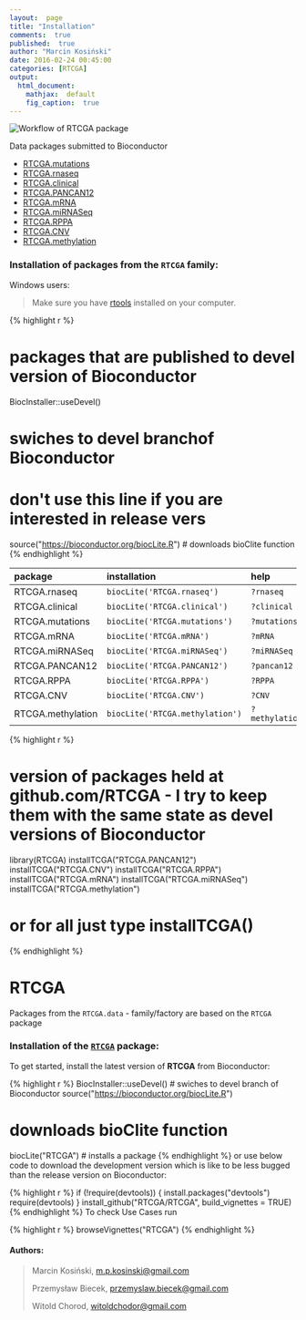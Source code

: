 ```yaml
---
layout:  page
title: "Installation"
comments:  true
published:  true
author: "Marcin Kosiński"
date: 2016-02-24 00:45:00
categories: [RTCGA]
output:
  html_document:
    mathjax:  default
    fig_caption:  true
---
```





![Workflow of RTCGA package](https://raw.githubusercontent.com/RTCGA/RTCGA/master/RTCGA_workflow_ver3.png)


Data packages submitted to Bioconductor

- [RTCGA.mutations](http://bioconductor.org/packages/3.2/data/experiment/html/RTCGA.mutations.html)
- [RTCGA.rnaseq](http://bioconductor.org/packages/3.2/data/experiment/html/RTCGA.rnaseq.html)
- [RTCGA.clinical](http://bioconductor.org/packages/3.2/data/experiment/html/RTCGA.clinical.html)
- [RTCGA.PANCAN12](http://bioconductor.org/packages/RTCGA.PANCAN12/)
- [RTCGA.mRNA](http://bioconductor.org/packages/RTCGA.mRNA/)
- [RTCGA.miRNASeq](http://bioconductor.org/packages/RTCGA.miRNASeq/)
- [RTCGA.RPPA](http://bioconductor.org/packages/RTCGA.RPPA/)
- [RTCGA.CNV](http://bioconductor.org/packages/RTCGA.CNV/)
- [RTCGA.methylation](http://bioconductor.org/packages/RTCGA.methylation/)


### Installation of packages from the `RTCGA` family: 

Windows users:
> Make sure you have [rtools](http://cran.r-project.org/bin/windows/Rtools/) installed on your computer.


{% highlight r %}
# packages that are published to devel version of Bioconductor
BiocInstaller::useDevel() 
# swiches to devel branchof Bioconductor 
# don't use this line if you are interested in release vers
source("https://bioconductor.org/biocLite.R") # downloads bioClite function
{% endhighlight %}

|package           |installation                    |help           |vignettes                              |
|:-----------------|:-------------------------------|:--------------|:--------------------------------------|
|RTCGA.rnaseq      |`biocLite('RTCGA.rnaseq')`      |`?rnaseq`      |`browseVignettes('RTCGA.rnaseq')`      |
|RTCGA.clinical    |`biocLite('RTCGA.clinical')`    |`?clinical`    |`browseVignettes('RTCGA.clinical')`    |
|RTCGA.mutations   |`biocLite('RTCGA.mutations')`   |`?mutations`   |`browseVignettes('RTCGA.mutations')`   |
|RTCGA.mRNA        |`biocLite('RTCGA.mRNA')`        |`?mRNA`        |`browseVignettes('RTCGA.mRNA')`        |
|RTCGA.miRNASeq    |`biocLite('RTCGA.miRNASeq')`    |`?miRNASeq`    |`browseVignettes('RTCGA.miRNASeq')`    |
|RTCGA.PANCAN12    |`biocLite('RTCGA.PANCAN12')`    |`?pancan12`    |`browseVignettes('RTCGA.PANCAN12')`    |
|RTCGA.RPPA        |`biocLite('RTCGA.RPPA')`        |`?RPPA`        |`browseVignettes('RTCGA.RPPA')`        |
|RTCGA.CNV         |`biocLite('RTCGA.CNV')`         |`?CNV`         |`browseVignettes('RTCGA.CNV')`         |
|RTCGA.methylation |`biocLite('RTCGA.methylation')` |`?methylation` |`browseVignettes('RTCGA.methylation')` |


{% highlight r %}
# version of packages held at github.com/RTCGA - I try to keep them with the same state as devel versions of Bioconductor
library(RTCGA)
installTCGA("RTCGA.PANCAN12")
installTCGA("RTCGA.CNV")
installTCGA("RTCGA.RPPA")
installTCGA("RTCGA.mRNA")
installTCGA("RTCGA.miRNASeq")
installTCGA("RTCGA.methylation")
# or for all just type installTCGA()
{% endhighlight %}

# RTCGA

Packages from the `RTCGA.data` - family/factory are based on the `RTCGA` package


### Installation of the [`RTCGA`](https://github.com/RTCGA/RTCGA) package: 
To get started, install the latest version of **RTCGA** from Bioconductor:


{% highlight r %}
BiocInstaller::useDevel() # swiches to devel branch of Bioconductor
source("https://bioconductor.org/biocLite.R") 
# downloads bioClite function
biocLite("RTCGA") # installs a package
{% endhighlight %}
or use below code to download the development version which is like to be less bugged than the release version on Bioconductor:

{% highlight r %}
if (!require(devtools)) {
    install.packages("devtools")
    require(devtools)
}
install_github("RTCGA/RTCGA", build_vignettes = TRUE)
{% endhighlight %}
To check Use Cases run

{% highlight r %}
browseVignettes("RTCGA")
{% endhighlight %}


<h4> Authors: </h4>

>
> Marcin Kosiński, m.p.kosinski@gmail.com
>
> Przemysław Biecek, przemyslaw.biecek@gmail.com
>
> Witold Chorod, witoldchodor@gmail.com
>
